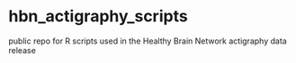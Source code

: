 # hbn_actigraphy_scripts
 public repo for R scripts used in the Healthy Brain Network actigraphy data release
